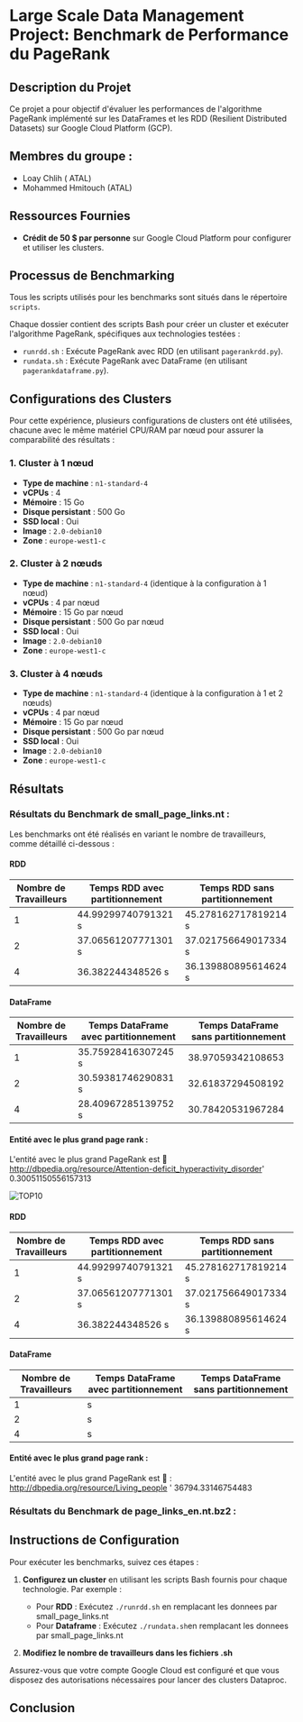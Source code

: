 # Large Scale Data Management Project: Benchmark de Performance du PageRank

## Description du Projet

Ce projet a pour objectif d'évaluer les performances de l'algorithme PageRank implémenté sur les DataFrames et les RDD (Resilient Distributed Datasets) sur Google Cloud Platform (GCP).

## Membres du groupe : 

- Loay Chlih ( ATAL)
- Mohammed Hmitouch (ATAL)

## Ressources Fournies

- **Crédit de 50 $ par personne** sur Google Cloud Platform pour configurer et utiliser les clusters.

## Processus de Benchmarking

Tous les scripts utilisés pour les benchmarks sont situés dans le répertoire `scripts`.

Chaque dossier contient des scripts Bash pour créer un cluster et exécuter l'algorithme PageRank, spécifiques aux technologies testées :

- `runrdd.sh` : Exécute PageRank avec RDD (en utilisant `pagerankrdd.py`).
- `rundata.sh` : Exécute PageRank avec DataFrame (en utilisant `pagerankdataframe.py`).

## Configurations des Clusters

Pour cette expérience, plusieurs configurations de clusters ont été utilisées, chacune avec le même matériel CPU/RAM par nœud pour assurer la comparabilité des résultats :

### 1. Cluster à 1 nœud

- **Type de machine** : `n1-standard-4`
- **vCPUs** : 4
- **Mémoire** : 15 Go
- **Disque persistant** : 500 Go
- **SSD local** : Oui
- **Image** : `2.0-debian10`
- **Zone** : `europe-west1-c`

### 2. Cluster à 2 nœuds

- **Type de machine** : `n1-standard-4` (identique à la configuration à 1 nœud)
- **vCPUs** : 4 par nœud
- **Mémoire** : 15 Go par nœud
- **Disque persistant** : 500 Go par nœud
- **SSD local** : Oui
- **Image** : `2.0-debian10`
- **Zone** : `europe-west1-c`

### 3. Cluster à 4 nœuds

- **Type de machine** : `n1-standard-4` (identique à la configuration à 1 et 2 nœuds)
- **vCPUs** : 4 par nœud
- **Mémoire** : 15 Go par nœud
- **Disque persistant** : 500 Go par nœud
- **SSD local** : Oui
- **Image** : `2.0-debian10`
- **Zone** : `europe-west1-c`

## Résultats

### Résultats du Benchmark de small_page_links.nt : 

Les benchmarks ont été réalisés en variant le nombre de travailleurs, comme détaillé ci-dessous :

#### RDD

| Nombre de Travailleurs | Temps RDD avec partitionnement | Temps RDD sans partitionnement |
| ---------------------- | ------------------------------ | ------------------------------------ |
| 1                      | 44.99299740791321 s             | 45.278162717819214 s                     |
| 2                      | 37.06561207771301 s          | 37.021756649017334 s                       |
| 4                      | 36.382244348526 s           | 36.139880895614624 s                     |

#### DataFrame

| Nombre de Travailleurs | Temps DataFrame avec partitionnement | Temps DataFrame sans partitionnement |
| ---------------------- | ----------------------------------- | ------------------------------------- |
| 1                      | 35.75928416307245 s             |     38.97059342108653                   |
| 2                      |   30.59381746290831 s                |   32.61837294508192                 |
| 4                      |    28.40967285139752 s               |     30.78420531967284                 |

#### Entité avec le plus grand page rank : 
L'entité avec le plus grand PageRank est 🏅 <http://dbpedia.org/resource/Attention-deficit_hyperactivity_disorder>' 0.30051150556157313

![TOP10](https://github.com/user-attachments/assets/dfc054e5-b0db-4ef9-a394-62b9716954bc)
#### RDD

| Nombre de Travailleurs | Temps RDD avec partitionnement | Temps RDD sans partitionnement |
| ---------------------- | ------------------------------ | ------------------------------------ |
| 1                      | 44.99299740791321 s             | 45.278162717819214 s                     |
| 2                      | 37.06561207771301 s          | 37.021756649017334 s                       |
| 4                      | 36.382244348526 s           | 36.139880895614624 s                     |

#### DataFrame

| Nombre de Travailleurs | Temps DataFrame avec partitionnement | Temps DataFrame sans partitionnement |
| ---------------------- | ----------------------------------- | ------------------------------------- |
| 1                      |  s             |                        |
| 2                      |    s                |                    |
| 4                      |     s               |                      |

#### Entité avec le plus grand page rank : 
L'entité avec le plus grand PageRank est 🏅 : <http://dbpedia.org/resource/Living_people> ' 36794.33146754483

### Résultats du Benchmark de page_links_en.nt.bz2 :


## Instructions de Configuration

Pour exécuter les benchmarks, suivez ces étapes :

1. **Configurez un cluster** en utilisant les scripts Bash fournis pour chaque technologie. Par exemple :
    - Pour **RDD** : Exécutez `./runrdd.sh` en remplacant les donnees par small_page_links.nt
    - Pour **Dataframe** : Exécutez `./rundata.sh`en remplacant les donnees par small_page_links.nt

2. **Modifiez le nombre de travailleurs dans les fichiers .sh**

Assurez-vous que votre compte Google Cloud est configuré et que vous disposez des autorisations nécessaires pour lancer des clusters Dataproc.

## Conclusion
